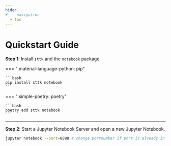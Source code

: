 ```yaml
---
hide:
#  - navigation
  - toc
---
```


# Quickstart Guide

**Step 1**: Install `sttk` and the `notebook` package.

=== ":material-language-python: pip"

    ```bash
    pip install sttk notebook
    ```

=== ":simple-poetry: poetry"

    ```bash
    poetry add sttk notebook
    ```

---

**Step 2**: Start a Jupyter Notebook Server and open a new Jupyter Notebook. 

```bash
jupyter notebook --port=8888 # change portnumber if port is already in use
```
